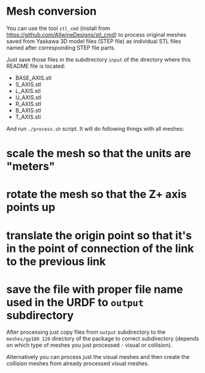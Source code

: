 # Mesh conversion

You can use the tool `stl_cmd` (install from https://github.com/AllwineDesigns/stl_cmd) to process
original meshes saved from Yaskawa 3D model files (STEP file) as individual STL files named after
corresponding STEP file parts.

Just save those files in the subdirectory `input` of the directory where this README file is located:

* BASE_AXIS.stl
* S_AXIS.stl
* L_AXIS.stl
* U_AXIS.stl
* R_AXIS.stl
* B_AXIS.stl
* T_AXIS.stl

And run `./process.sh` script. It will do following things with all meshes:

# scale the mesh so that the units are "meters"
# rotate the mesh so that the Z+ axis points up
# translate the origin point so that it's in the point of connection of the link to the previous link
# save the file with proper file name used in the URDF to `output` subdirectory

After processing just copy files from `output` subdirectory to the `meshes/gp180_120` directory of the package
to correct subdirectory (depends on which type of meshes you just processed - visual or collision).

Alternatively you can process just the visual meshes and then create the collision meshes from already
processed visual meshes.
